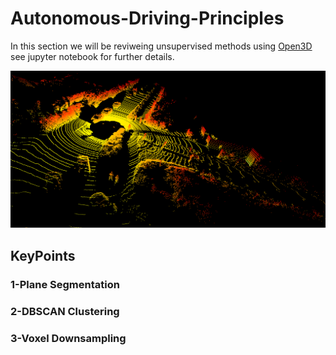 
# Autonomous-Driving-Principles

In this section we will be reviweing unsupervised methods using [Open3D](https://www.open3d.org/docs/release/tutorial/geometry/pointcloud.html) see jupyter notebook for further details.

![Alt text](../Doc_Images//UNSUPERVISED_DOC_IMAGES/output_1.png)

## KeyPoints

### 1-Plane Segmentation

### 2-DBSCAN Clustering

### 3-Voxel Downsampling

